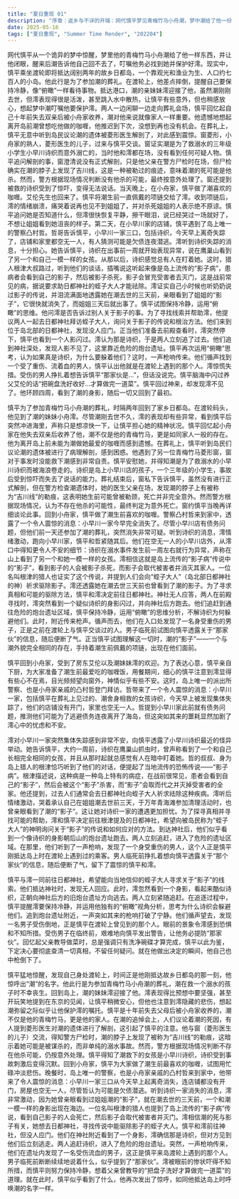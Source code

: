 ```yaml
---
title: "夏日重现 01"
description: "序章：返乡与不详的开端：网代慎平梦见青梅竹马小舟潮，梦中潮给了他一份礼物，并让他闭眼，随后潮说自己回不去了，并嘱咐他一定要找到她，保护好澪。慎平从梦中惊醒，差点在渡轮上摔倒。他反思自己，需要像“俯瞰”一样冷静。他乘坐渡轮抵达故乡日都岛，这是一个人口约700人的小岛，以观光和渔业为生。他此行的目的是参加小舟潮的葬礼。再遇与葬礼：在渡轮码头，慎平见到了潮的妹妹小舟澪。澪看到慎平后，突然冲入海水中，声称只是想凉快一下。慎平担心她的精神状态，因为潮刚去世不久。慎平回忆起潮是小舟家收养他后的家人。他后悔离开岛前没有为潮做她喜欢的咖喱。在追悼会上，慎平听到村民议论潮的遗体被解剖，感到不解。他见到了青梅竹马菱形窗。窗对潮的死感到非常自责，因为事发时她和潮在一起。慎平让窗冷静，并得知是潮为了救溺水的小早川诗织而被海浪冲走。他得知诗织是小早川店的孩子，现在三年级，受到惊吓后失语。葬礼结束后，窗告诉慎平，警方尸检时他父亲在场，发现潮脖子上有吉川线，意味着她曾被勒过脖子，可能并非意外死亡。但警方根据现场情况判断没有他杀可能，按意外处理了。窗约慎平晚上再谈细节。晚餐与小早川家的失踪：慎平回到小舟家，见到了潮和澪的父亲艾伦。慎平为家人做了咖喱。吃饭时，澪心不在焉地望着门外。岛上派出所的警察、也是小舟家亲戚的凸村哲来到家中。哲带来了惊人的消息：小早川一家，包括诗织，今天早上全都消失了，家里空无一人。尽管小早川家有债务，哲也认为可能是连夜潜逃，但这消息让澪更加不安。影子的传说：澪对小早川家的失踪感到担忧，并提到诗织最近行为反常。她告诉慎平，诗织曾说在上周鹰巢山捕虫时，看到过一个和她长得一模一样的女孩。从那天起，诗织感觉被人盯着。哲的叔叔根津是一名猎人，他听到他们的谈话后，提到了岛上流传的“影子病”。根津解释说，患上影子病的人会看到自己的影子，然后会被影子杀死，影子会伪装成受害者并灭门。他提到这是岛上的地方病，战前很常见，人们会向蛭子大人（日都神社）祈求祛除。澪坦言，她在潮去世三天前，在万年青海滩的捡垃圾大会上，也看到过姐姐的影子。她再次表示担心诗织一家。追逐与死亡：慎平决定和澪一起去日都神社找蛭子大人，询问关于影子的事情，希望找到线索。他们到达神社，发现没人应门。澪突然看到一个像是诗织的身影向神社后方（炮台遗址方向）跑去。两人追了过去。慎平提醒澪要冷静，从“俯瞰”的角度思考，诗织为何要躲着他们。突然，他们听到一声枪响。他们发现了一个受伤倒地的男人（正是慎平在渡轮上看到的那个人）。澪被眼前的景象吓坏了。受伤的男人临死前告诉慎平要提防“那家伙”。慎平回想起父亲关于做菜的比喻（洗好盘子才算做完），下定决心要弄清楚真相。此时，慎平被枪击中倒下。循环的开始：慎平再次惊醒，发现自己回到了渡轮上，时间是刚抵达岛上的时候。他惊讶地喊出“潮”的名字。"
date: 2025-05-16
tags: ["夏日重现", "Summer Time Render", "202204"]
---
```


网代慎平从一个诡异的梦中惊醒，梦里他的青梅竹马小舟潮给了他一样东西，并让他闭眼，醒来后潮告诉他自己回不去了，叮嘱他务必找到她并保护好澪。现实中，慎平乘坐渡轮即将抵达阔别两年的故乡日都岛，一个靠观光和渔业为生、人口约七百人的小岛。他此行是为了参加潮的葬礼。在渡轮上，他差点摔倒，提醒自己要保持冷静，像“俯瞰”一样看待事物。抵达港口，潮的亲妹妹澪迎接了他，虽然潮刚刚去世，但澪表现得很是活泼，甚至跳入水中散热，让慎平有些意外，但也稍感放心，想起梦中潮叮嘱他要保护澪。两人一边闲聊一边走向葬礼会场，慎平回忆起自己十年前失去双亲后被小舟家收养，潮对他来说就像家人一样重要。他遗憾地想起离开岛前潮曾想吃他做的咖喱，他推迟到下次，没想到再也没有机会。在葬礼上，慎平无意中听到岛民议论潮的遗体被菱形医生解剖了，对此感到震惊。窗菱形，小舟家的熟人，菱形医生的儿子，过来与慎平交谈。窗证实潮是为了救溺水的三年级小学生小早川诗织而意外溺亡的，当时他和澪都在场，没有看到任何可疑人物。慎平追问解剖的事，窗澄清说没有正式解剖，只是他父亲在警方尸检时在场，但尸检确实在潮的脖子上发现了吉川线，这是一种被勒过的痕迹，意味着潮的死可能是他杀。然而，警方根据现场情况判断没有他杀的可能，最终按意外处理了。窗还提到被救的诗织受到了惊吓，变得无法说话。当天晚上，在小舟家，慎平做了潮喜欢的咖喱。艾伦先生也回来了。慎平将潮生前一直佩戴的项链交给了澪。收到项链后，澪的情绪崩溃，痛哭着说再也见不到姐姐了，并对杀死姐姐的人表示绝不原谅。慎平追问她是否知道什么，但澪很快恢复平静，擦干眼泪，说已经哭过一场就好了，不想让姐姐看到她沮丧的样子。第二天，在小早川家的店铺，慎平遇到了岛上唯一的警察凸村哲。哲哥告诉慎平，小早川一家三口，包括诗织，今天早上离奇失踪了，店铺和家里都空无一人，有人猜测可能是欠债连夜潜逃。澪听到诗织失踪的消息，十分担心。她告诉慎平，诗织在出事前一周就开始表现异常，说在鹰巢山看到了另一个和自己一模一样的女孩。从那以后，诗织感觉总有人在盯着她。这时，猎人根津大叔路过，听到他们的谈话，插嘴说这听起来像是岛上流传的“影子病”，患病者会看到自己的影子，然后被影子杀死，影子会冒充受害者去灭门，这是战前常见的病，据说要求助日都神社的蛭子大人才能祛除。澪证实自己小时候也听奶奶说过影子的传说，并泪流满面地透露她在潮去世的三天前，亲眼看到了姐姐的“影子”，它很快就消失了，而姐姐三天后就出事了。慎平试图保持冷静，运用“俯瞰”的思维。他问澪是否告诉过别人关于影子的事。为了寻找线索并帮助澪，他提议两人一起去日都神社拜访蛭子大人，询问关于影子的传说和根治方法。他们来到位于岛北部的日都神社，发现没人应门。正当他们准备去前殿查看时，澪突然停下，慎平也看到一个人影闪过。澪认为那是诗织，于是两人立刻追了过去。他们追到神社深处，发现人影不见了，这里靠近危险的炮台遗址。慎平再次运用“俯瞰”思考，认为如果真是诗织，为什么要躲着他们？这时，一声枪响传来。他们循声找到一个受了重伤、流着血的男人，慎平认出他就是在渡轮上遇到的那个人。澪惊慌失措。受伤的男人挣扎着想告诉慎平“那家伙是…”，但话没说完。慎平脑海中闪过养父艾伦的话“把碗盘洗好收好…才算做完一道菜”。慎平回过神来，却发现澪不见了。他环顾四周，看到了潮的身影，随后一切又回到了最初。

慎平为了参加青梅竹马小舟潮的葬礼，时隔两年回到了家乡日都岛。在渡轮码头，他见到了潮的妹妹小舟澪。尽管潮刚去世不久，澪的表现却有些异常，看到慎平后突然冲进海里，声称只是想凉快一下，让慎平担心她的精神状况。慎平回忆起小舟家在他失去双亲后收养了他，潮不仅是他的青梅竹马，更是如同家人一般的存在。他为离开岛上前未能为潮做她最爱的咖喱而感到遗憾。在葬礼上，慎平听到岛民们议论潮的遗体被进行了病理解剖，感到困惑。他遇到了另一位青梅竹马菱形窗，窗对于事发时没能救下潮感到非常自责。慎平安慰她，并得知潮是为了救溺水的小早川诗织而被海浪卷走的。诗织是岛上小早川店的孩子，一个三年级的小学生，事故后受到惊吓而失去了说话的能力。葬礼结束后，窗私下告诉慎平，虽然没有进行正式解剖，但在警方检查潮遗体时，她的医生父亲在场，发现潮的脖子上有被称为“吉川线”的勒痕，这表明她生前可能曾被勒颈，死亡并非完全意外。然而警方根据现场情况，认为不存在他杀的可能性，最终判定为意外死亡。窗约慎平当晚再详细谈论此事。回到小舟家，慎平做了潮生前喜欢的咖喱。警察凸村哲来到家中，透露了一个令人震惊的消息：小早川一家今早完全消失了。尽管小早川店有债务问题，但他们前一天还参加了潮的葬礼，突然消失非常可疑。听到诗织的消息，澪情绪激动，跑向小早川家，慎平和哲紧随其后。他们在空无一人的小早川店外，从澪口中得知更令人不安的细节：诗织在溺水事件发生前一周左右就行为异常，声称在山上看到了另一个和她一模一样的女孩。澪相信这就是岛上流传的“影子病”传说中的“影子”，看到影子的人会被影子杀死，而影子会取代被害者并消灭其家人。一位名叫根津的猎人也证实了这个传说，并提到人们会向“蛭子大人”（岛北部日都神社的神）祈求驱除影子。澪还透露她在潮去世三天前也曾看到了潮的影子。为了寻求真相和可能的驱除方法，慎平和澪决定前往日都神社。神社无人应答，两人在前殿寻找时，澪突然看到一个疑似诗织的身影闪过，并向神社后方跑去。他们追赶到通往危险的炮台遗址区域，慎平保持冷静，运用“俯瞰”的思维分析，不解诗织为何躲避他们。此时，附近传来枪声。循声而去，他们在入口处发现了一名身受重伤的男子，正是之前在渡轮上与慎平交谈过的人。男子临死前试图向慎平透露关于“那家伙”的信息，随后便断了气。正当慎平试图理解这一切时，潮的“影子”——一个与潮外貌完全相同的存在，手持着潮生前佩戴的项链，出现在他们面前。

慎平回到小舟家，受到了房东艾伦以及潮妹妹澪的欢迎。为了表达心意，慎平亲自下厨，为大家准备了潮生前最爱吃的咖喱饭，用餐期间，细心的慎平注意到澪显得有些心不在焉，目光频频望向窗外，神情似乎有些不安。这时，岛上唯一的派出所警察、也是小舟家亲戚的凸村哲登门拜访。哲带来了一个令人震惊的消息：小早川一家，包括慎平在葬礼上见过的、潮舍身相救的女孩诗织，今天早上被发现集体失踪了，他们的店铺没有开门，家里也空无一人。哲提到小早川家此前就有债务问题，推测他们可能为了逃避债务连夜离开了海岛，但这突如其来的噩耗显然加剧了澪心中的忧虑和不安。

澪对小早川一家突然集体失踪感到非常不安，向慎平透露了小早川诗织最近的怪异举动。她告诉慎平，大约一周前，诗织在鹰巢山抓虫时，曾声称看到了一个和自己长相完全相同的女孩，并且从那时起就总感觉有人在暗中盯着她。哲的叔叔、身为岛上猎人的根津恰巧听到了他们的对话，便提起了当地流传的恐怖传说——“影子病”。根津描述说，这种病是一种岛上特有的病症，在战前很常见，患者会看到自己的“影子”，然后会被这个“影子”杀害，而“影子”会取而代之并灭掉受害者的全家。他还提到，过去人们通常会去日都神社向蛭子大人祈求祛除这种疾病。澪听后情绪激动，哭着承认自己在姐姐潮去世前三天，于万年青海滩参加清理活动时，也曾亲眼看到了潮的“影子”。这让她对诗织一家的遭遇更加担忧。为了探寻真相并寻找可能的帮助，澪和慎平决定前往根津提及的日都神社，希望向被岛民称为“蛭子大人”的神明询问关于“影子”的传说和如何应对的方法。到达神社后，他们似乎看到一个像诗织的身影朝后山的炮台遗址跑去。两人立刻追赶，进入了危险的遗址区域。在那里，他们听到了一声枪响，发现了一个身受重伤的男人，这个人正是慎平刚抵达岛上时在渡轮上遇到过的乘客。男人临死前挣扎着想向慎平透露关于“那个家伙”的信息，随后便断了气，留下了震惊的慎平和澪。

慎平与澪一同前往日都神社，希望能向当地信仰的蛭子大人寻求关于“影子”的线索。他们抵达神社时，发现无人回应。此时，澪忽然看到一个身影，看起来酷似诗织，正朝向神社后方的旧炮台遗址方向逃去。两人立刻紧随追赶。在追逐过程中，慎平提醒澪要保持冷静，并运用他独有的“俯瞰”视角分析，思考为什么诗织会躲避他们。追到炮台遗址附近，一声突如其来的枪响打破了宁静。他们循声望去，发现一名男子受伤倒地，正是慎平在渡轮上曾见到的那个人。眼前的景象令澪感到恐惧和不知所措。受伤男子在临终前，艰难地向慎平发出警告，让他务必提防“那家伙”。回忆起父亲教导做菜时，总是强调只有洗净碗碟才算完成，慎平以此为鉴，下定决心要彻底查清一切真相，不留任何疑问。就在他做出决定的瞬间，他自己也中枪倒下了。

慎平猛地惊醒，发现自己身处渡轮上，时间正是他刚抵达故乡日都岛的那一刻，他惊呼出“潮”的名字。他此行是为参加青梅竹马小舟潮的葬礼，潮在救一个溺水的孩子时不幸丧生。回到岛上，潮的妹妹澪迎接了他。澪表现得比预想中要坚强，甚至开玩笑地提到在东京的见闻，让慎平稍微安心，但他也注意到澪隐藏的悲伤，想起潮弥留之际似乎让他保护澪的嘱托。慎平是十年前失去父母后被小舟家收养的，潮不仅是他的青梅竹马，更是他的家人。在潮的追悼会上，人们议论着潮的死因，有人提到菱形医生对潮的遗体进行了解剖，这引起了慎平的注意。他与窗（菱形医生的儿子）交流，得知警方尸检时，潮的脖子上发现了被称为“吉川线”的勒痕，这暗示着她可能是被谋杀的，而非单纯的溺水事故。然而，警方根据现场情况判断不存在他杀可能，仍按意外处理。慎平得知了潮救下的女孩是小早川诗织，诗织受到事故刺激后变得沉默。回到小舟家，慎平为大家做了潮生前最喜欢的咖喱，试图用忙碌冲淡悲伤。晚餐时，岛上唯一的警察，也是小舟家亲戚的凸村哲来到家中，他带来了令人震惊的消息：小早川一家三口从今天早上起离奇消失，连店铺都没有开门，房屋也空无一人，尽管哲认为可能是欠债潜逃。听到诗织一家消失的消息，澪非常激动，因为她曾亲眼看到过姐姐潮的“影子”，就在潮去世的三天前，一个和潮一模一样的身影出现在海边。一位名叫根津的猎人也提到了岛上流传的“影子病”传说，看到自己影子的人会死亡，然后影子会取代被害者并灭门。澪相信潮的死与影子有关，她想去日都神社，寻找传说中能驱除影子的蛭子大人。慎平和澪前往神社，但没人应门。他们在神社附近看到了一个身影，澪确信那是诗织，但对方见到他们后立刻逃走。两人追赶诗织，进入了危险的炮台遗址。突然，一声枪响传来，他们在遗址内发现了一名受伤流血的男子，这正是慎平来岛渡轮上遇到的那个人。男子临死前断断续续地说着什么，似乎提到了“那家伙”。澪被眼前的惨状吓得不知所措，而慎平则努力保持冷静，想着父亲曾教导的“把盘子洗好才算做完一道菜”的道理。就在此时，慎平似乎看到了什么，他再次发出了惊呼，如同他抵达岛上时呼唤潮的名字一样。